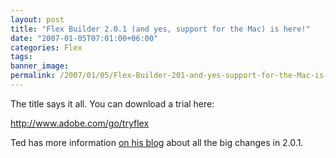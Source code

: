 ```yaml
---
layout: post
title: "Flex Builder 2.0.1 (and yes, support for the Mac) is here!"
date: "2007-01-05T07:01:00+06:00"
categories: Flex 
tags: 
banner_image: 
permalink: /2007/01/05/Flex-Builder-201-and-yes-support-for-the-Mac-is-here
---
```


The title says it all. You can download a trial here:

<a href="http://www.adobe.com/go/tryflex">http://www.adobe.com/go/tryflex</a>

Ted has more information <a href="http://www.onflex.org/ted/">on his blog</a> about all the big changes in 2.0.1.

<script src="http://www.flex.org/badge/badge.js"></script>